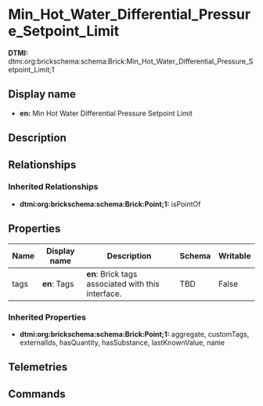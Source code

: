 # Min_Hot_Water_Differential_Pressure_Setpoint_Limit
**DTMI:** dtmi:org:brickschema:schema:Brick:Min_Hot_Water_Differential_Pressure_Setpoint_Limit;1
## Display name
- **en:** Min Hot Water Differential Pressure Setpoint Limit
## Description
## Relationships
### Inherited Relationships
* **dtmi:org:brickschema:schema:Brick:Point;1:** isPointOf
## Properties
|Name|Display name|Description|Schema|Writable|
|-|-|-|-|-|
|tags|**en**: Tags|**en**: Brick tags associated with this interface.|TBD|False|
### Inherited Properties
* **dtmi:org:brickschema:schema:Brick:Point;1:** aggregate, customTags, externalIds, hasQuantity, hasSubstance, lastKnownValue, name
## Telemetries
## Commands
